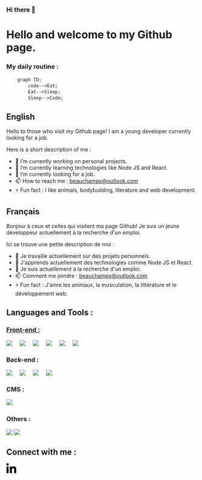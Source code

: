 ### Hi there 👋

<h1>Hello and welcome to my Github page.</h1>

<!--START_SECTION:activity-->

### My daily routine :

```mermaid
    graph TD;
        code-->Eat;
        Eat-->Sleep;
        Sleep-->Code;
```

<!--END_SECTION:activity-->

<h2>English</h2>

Hello to those who visit my Github page! I am a young developer currently looking for a job.

Here is a short description of me :

- 🔭 I’m currently working on personal projects.
- 🌱 I’m currently learning technologies like Node JS and React.
- 👯 I’m currently looking for a job.
- 📫 How to reach me : beauchampx@outlook.com
- ⚡ Fun fact : I like animals, bodybuilding, literature and web development.

<h2>Français</h2>

Bonjour à ceux et celles qui visitent ma page Github! Je suis un jeune développeur actuellement à la recherche d'un emploi.

Ici se trouve une petite description de moi :

- 🔭 Je travaille actuellement sur des projets personnels.
- 🌱 J'apprends actuellement des technologies comme Node JS et React.
- 👯 Je suis actuellement à la recherche d'un emploi.
- 📫 Comment me joindre : beauchampx@outlook.com
- ⚡ Fun fact : J'aime les animaux, la musculation, la littérature et le développement web.

<h2>Languages and Tools :</h2>
<h3 style="text-decoration: underline;">Front-end :</h3>

<img align="left" width="35px" src="https://cdn.jsdelivr.net/gh/devicons/devicon/icons/html5/html5-original.svg" />

<img align="left" width="35px" src="https://cdn.jsdelivr.net/gh/devicons/devicon/icons/css3/css3-original.svg" />

<img align="left" width="35px" src="https://cdn.jsdelivr.net/gh/devicons/devicon/icons/javascript/javascript-original.svg" />

<img align="left" width="35px" src="https://cdn.jsdelivr.net/gh/devicons/devicon/icons/sass/sass-original.svg" />

<img align="left" width="35px" src="https://cdn.jsdelivr.net/gh/devicons/devicon/icons/tailwindcss/tailwindcss-plain.svg" />

<img  width="35px" src="https://cdn.jsdelivr.net/gh/devicons/devicon/icons/bootstrap/bootstrap-original.svg" />

<h3>Back-end :</h3>

<img align="left" width="35px" src="https://cdn.jsdelivr.net/gh/devicons/devicon/icons/php/php-original.svg" />

<img align="left" width="35px" src="https://cdn.jsdelivr.net/gh/devicons/devicon/icons/mysql/mysql-original-wordmark.svg" />

<img align="left" width="35px" src="https://cdn.jsdelivr.net/gh/devicons/devicon/icons/laravel/laravel-plain.svg" />

<img width="35px" src="https://cdn.jsdelivr.net/gh/devicons/devicon/icons/composer/composer-original.svg" />

<h3>CMS :</h3>

<img width="35px" src="https://cdn.jsdelivr.net/gh/devicons/devicon/icons/wordpress/wordpress-plain.svg" />

<h3>Others :</h3>

<img width="35px" src="https://cdn.jsdelivr.net/gh/devicons/devicon/icons/git/git-original.svg" />

<a href="https://github.com/anuraghazra/github-readme-stats">
  <img align="end" src="https://github-readme-stats.vercel.app/api?username=xavierdevweb&show_icons=true&theme=radical&count_private=true&local=cn&layout=compact&card_width=1000px" />
</a>

<h2>Connect with me :</h2>

<a href="www.linkedin.com/in/xavier-beauchamp"><img width="26px" src="./img/in.svg"></a>
